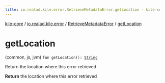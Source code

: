 ```yaml
---
title: io.realad.kile.error.RetrieveMetadataError.getLocation - kile-core
---
```


[kile-core](../../index.html) / [io.realad.kile.error](../index.html) / [RetrieveMetadataError](index.html) / [getLocation](./get-location.html)

# getLocation

(common, js, jvm) `fun getLocation(): `[`String`](https://kotlinlang.org/api/latest/jvm/stdlib/kotlin/-string/index.html)

Return the location where this error retrieved

**Return**
the location where this error retrieved

